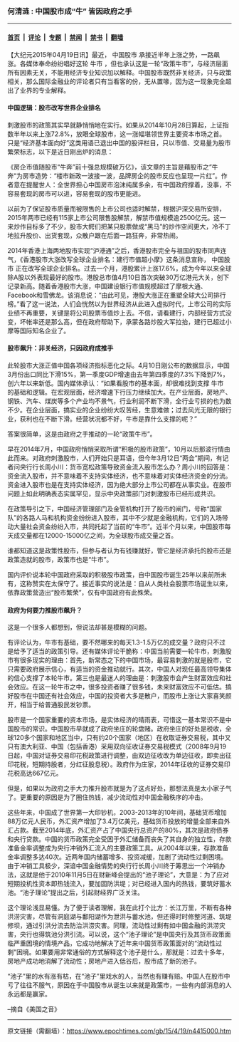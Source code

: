 ### 何清涟 : 中国股市成“牛” 皆因政府之手

---

#### [首页](../../../..?n4415000) &nbsp;|&nbsp; [评论](../../../../../epoch-comment?n4415000) &nbsp;|&nbsp; [专题](../../../../../epoch-special?n4415000) &nbsp;|&nbsp; [禁闻](../../../../../epoch-news?n4415000) &nbsp;|&nbsp; [禁书](../../../../../books?n4415000) &nbsp;|&nbsp; [翻墙](https://github.com/gfw-breaker/nogfw/blob/master/README.md?n4415000)


<div class="post_content" id="artbody" itemprop="articleBody">
 <!-- article content begin -->
 <p>
  【大纪元2015年04月19日讯】最近，
  <ok href="https://www.epochtimes.com/gb/tag/%E4%B8%AD%E5%9B%BD%E8%82%A1%E5%B8%82.html">
   中国股市
  </ok>
  承接近半年上涨之势，一路飙涨。各媒体奉命纷纷唱好这轮
  <ok href="https://www.epochtimes.com/gb/tag/%E7%89%9B%E5%B8%82.html">
   牛市
  </ok>
  ，但也承认这是一轮“政策牛市”，与经济层面所有因素无关，不能用经济专业知识加以解释。中国股市既然非关经济，只与政策相关，那么国际金融业的评论者只有当看客的份，无从置喙，因为这一现象完全超出了业界的专业解释。
 </p>
 <p>
  <h4>
   中国逻辑：股市改写世界企业排名
  </h4>
  <p>
   刺激股市的政策其实早就静悄悄地在实行。如果从2014年10月28日算起，上证指数半年以来上涨72.8%，放眼全球股市，这一涨幅堪领世界主要资本市场之首。只是“经济基本面向好”这类用语已退出中国的股评栏目，只以市值、交易量为股市繁荣标志，以下是近日刚出炉的消息：
  </p>
  <p>
   《房企市值随股市“牛奔”前十强总规模破万亿》，该文章的主旨是藉股市之“牛奔“为房市造势：“楼市新政一波接一波，品牌房企的股市反应也呈现一片红”。作者意在提醒世人：全世界担心中国房市泡沫纯属多余，有中国政府撑着，没事，不容易套现的房市可以进，容易套现的股市更能进。
  </p>
  <p>
   以前为了保证股市质量而被限售的上市公司也适时解禁，根据沪深交易所安排，2015年两市已经有115家上市公司限售股解禁，解禁市值规模逾2500亿元。这一来炒作目标多了不少，股市大鳄们把某只股票做成“黑马”的炒作空间更大，冷不丁地拉升股价、出货套现，众散户跟在后面一路狂奔，非常热闹。
  </p>
  <p>
   2014年香港上海两地股市实现“沪港通”之后，香港股市完全与祖国的股市同声连气，《香港股市大涨改写全球企业排名：建行市值超小摩》这条消息宣称，
   <ok href="https://www.epochtimes.com/gb/tag/%E4%B8%AD%E5%9B%BD%E8%82%A1%E5%B8%82.html">
    中国股市
   </ok>
   正在改写全球企业排名。过去一个月，港股累计上涨17.6%，成为今年以来全球除A股以外表现最好的股市。港股总市值4月10日首次突破30万亿港元大关，创下记录新高。随着香港股市大涨，中国建设银行市值规模超过了摩根大通、Facebook和雪佛龙。该消息说：“由此可见，港股大涨正在重塑全球大公司排行榜。”看了这一说法，人们会恍然以为世界经济从此进入虚拟时代，上市公司的实际业绩不再重要，关键是将公司股票市值炒上去。不信，请看建行，内部经营方式没变，坏帐率还是那么高，但在政府帮助下，承蒙各路炒股大军拉抬，建行已超过小摩等国际知名企业了。
  </p>
  <p>
   <h4>
    股市飙升：非关经济，只因政府成推手
   </h4>
   <p>
    此轮股市大涨正值中国各项经济指标恶化之际。4月10日刚公布的数据显示，中国3月份出口同比下滑15%，第一季度GDP增速由去年第四季度的7.3%下降到7%，创六年以来新低。国内媒体承认：“如果看股市的基本面，却很难找到支撑
    <ok href="https://www.epochtimes.com/gb/tag/%E7%89%9B%E5%B8%82.html">
     牛市
    </ok>
    的基础和逻辑。在宏观层面，经济增速下行压力继续加大。在产业层面，房地产、钢铁、汽车、煤炭等多个产业均不景气，行业利润不断下滑，全行业亏损的也为数不少。在企业层面，搞实业的企业纷纷大叹苦经，生意难做；过去风光无限的银行业，获利也在不断下滑。经营状况都不好，牛市是靠什么支撑的呢？”
   </p>
   <p>
    答案很简单，这是由政府之手推动的一轮“政策牛市”。
   </p>
   <p>
    早在2014年7月，中国政府悄悄采取所谓“积极的股市政策”，10月以后那波行情由此而来。对政府刺激股市，人们开始只是耳语，但今年3月12日“两会”期间，有记者问央行行长周小川：货币宽松政策导致资金流入股市怎么办？周小川的回答是：资金流入股市，并不意味着不支持实体经济，也不意味着对实体经济资金的分流。资金进入股市也是在支持实体经济，因为绝大部分上市公司都在从事实业。在股市问题上如此明确表态实属罕见，显示中央政策部门对刺激股市已经形成共识。
   </p>
   <p>
    在政策导引之下，中国经济管理部门及金管机构打开了股市的闸门，号称“国家队”的各路人马和机构资金纷纷进入股市，其中不少就是金融机构，它们的入场带动大量社会资金纷纷入市，共同托起了当前的“牛市”。近半个月以来，中国股市每天成交量都在12000-15000亿之间，为全球股市成交量之首。
   </p>
   <p>
    谁都知道这是政策性股市，但参与者认为有钱赚就好，管它是经济承托的股市还是政策造就的股市，政策市也是“牛市”。
   </p>
   <p>
    国内评价说本轮中国政府采取的积极股市政策，自中国股市诞生25年以来前所未有，这称赞实在太保守了。接近事实的说法是：自从人类社会股票市场诞生以来，依靠政策营造出“股市繁荣”，仅有中国政府有此殊荣。
   </p>
   <p>
    <h4>
     政府为何要力推股市飙升？
    </h4>
    <p>
     这是一个很多人都想到，但说法却甚是模糊的问题。
    </p>
    <p>
     有评论认为，牛市有基础，要不然哪来的每天1.3-1.5万亿的成交量？政府只不过是给予了适当的政策引导。还有媒体评论干脆称：中国当前需要一轮牛市，刺激股市有很多现实的理由：首先，新常态之下的中国市场，最容易刺激的就是股市，它只需要政府展示信心，有适当的资金推动就行。其次，中国人对现任最高领导集体的信心支撑了本轮牛市。第三也是最迷人的理由是：刺激股市会产生财富效应和社会效应。在这一轮牛市之中，很多投资者赚了很多钱，未来财富效应不可低估。搞好股市在中国还有社会效应，中国的投资者大多是散户，而股市上涨让大家喜笑颜开，相当于给普通股民发钞票。
    </p>
    <p>
     股市是一个国家重要的资本市场，是实体经济的晴雨表，可惜这一基本常识不是中国股市的常识。中国股市早就成了政府坐庄的轮盘赌。政府坐庄的好处是税收，全球120多个国家和地区当中，只有约20个国家（地区）在收取证券交易税，其中又只有澳大利亚、中国（包括香港）采用双向征收证券交易税模式（2008年9月19日起，中国对证券交易印花税政策进行调整，由双边征收改为单边征收，即卖出征印花税，短期持股者，分红征股息税）。政府作为庄家，2014年征收的证券交易印花税高达667亿元。
    </p>
    <p>
     但是，如果以为政府之手大力推升股市就是为了这点好处，那想法真是太小家子气了。更重要的原因是为了圈住热钱，减少流动性对中国金融秩序的冲击。
    </p>
    <p>
     这些年来，中国成了世界第一大印钞机，2003-2013年的10年间，基础货币增加88万亿元人民币，外汇资产增加了3.4万亿美元，基础货币投放的增量全部来自外汇占款。截至2014年底，外汇资产占了中国央行总资产的80%，其次是政府债券和央行贷款。中国的货币政策完全受困于外汇储备而丧失了其自身的独立性，存款准备金率调整成为央行冲销外汇流入的主要政策工具。从2004年以来，存款准备金率调整多达40次。近两年国内储蓄增多、投资减缓，加剧了流动性过剩困境。由于冲销工具极少，深谙中国金融情势的央行行长周小川终于筹思出一个冲销办法，这就是他于2010年11月5日在财新峰会提出的“池子理论”，大意是：为了应对短期投机性资本即热钱流入，要加固防洪堤；对已经进入国内的热钱，要筑好蓄水池。“池子理论”提出之后，引起财经界广泛关注。
    </p>
    <p>
     这个理论浅显易懂。为了便于读者理解，我在此打个比方：长江万里，不断有各种洪涝灾害，尽管有洞庭湖与鄱阳湖作为泄洪与蓄水池，但还得时时修整河道、筑堤修坝，通过引洪分流去防治洪涝灾害。同理，流动性过剩有如中国金融的洪涝灾害，央行也得筑池分洪引流。可以说，这个“池子理论”是中国央行及其货币政策面临严重困境的情境产品，它成功地解决了近年来中国货币政策面对的“流动性过剩”困境。如果要用非常通俗的方式解释这个池子是什么，那就是：过去十多年，房地产成功地消解了流动性；房地产进入低谷后，股市成了新的池子。
    </p>
    <p>
     “池子”里的水有涨有枯，在“池子”里戏水的人，当然也有赚有赔。中国人在股市中亏了往往不服气，原因在于中国股市从诞生以来就是政策市，一些有内部消息的人永远都是赢家。
    </p>
    <p>
     –摘自《美国之音》
    </p>
    <!-- article content end -->
    <div id="below_article_ad">
    </div>
   </p>
  </p>
 </p>
</div>


---

原文链接（需翻墙）：https://www.epochtimes.com/gb/15/4/19/n4415000.htm